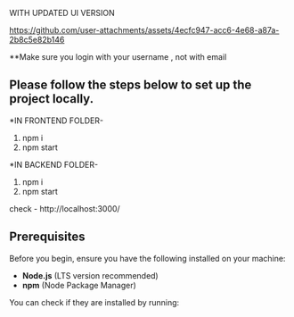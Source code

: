 WITH UPDATED UI VERSION



https://github.com/user-attachments/assets/4ecfc947-acc6-4e68-a87a-2b8c5e82b146



**Make sure you login with your username , not with email

Please follow the steps below to set up the project locally.
------
*IN FRONTEND FOLDER-
1. npm i
2. npm start

*IN BACKEND FOLDER-
1. npm i
2. npm start

check - http://localhost:3000/
## Prerequisites
Before you begin, ensure you have the following installed on your machine:
- **Node.js** (LTS version recommended)
- **npm** (Node Package Manager)

You can check if they are installed by running:
